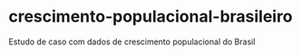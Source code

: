 # crescimento-populacional-brasileiro
Estudo de caso com dados de crescimento populacional do Brasil
